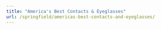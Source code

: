 ```yaml
---
title: "America's Best Contacts & Eyeglasses"
url: /springfield/americas-best-contacts-and-eyeglasses/
---
```

